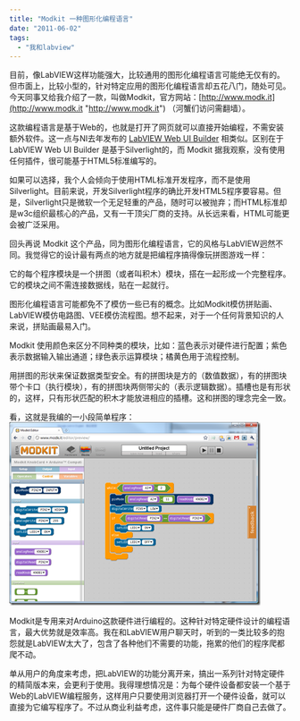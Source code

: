 ```yaml
---
title: "Modkit 一种图形化编程语言"
date: "2011-06-02"
tags: 
  - "我和labview"
---
```


目前，像LabVIEW这样功能强大，比较通用的图形化编程语言可能绝无仅有的。但市面上，比较小型的，针对特定应用的图形化编程语言却五花八门，随处可见。今天同事又给我介绍了一款，叫做Modkit，官方网站：[http://www.modk.it](http://www.modk.it "http://www.modk.it") （河蟹们访问需翻墙）。

这款编程语言是基于Web的，也就是打开了网页就可以直接开始编程，不需安装额外软件。这一点与NI去年发布的 [LabVIEW Web UI Builder](http://ruanqizhen.wordpress.com/2011/08/23/labview-web-ui-builder/) 相类似。区别在于LabVIEW Web UI Builder 是基于Silverlight的，而 Modkit 据我观察，没有使用任何插件，很可能基于HTML5标准编写的。

如果可以选择，我个人会倾向于使用HTML标准开发程序，而不是使用Silverlight。目前来说，开发Silverlight程序的确比开发HTML5程序要容易。但是，Silverlight只是微软一个无足轻重的产品，随时可以被抛弃；而HTML标准却是w3c组织最核心的产品，又有一干顶尖厂商的支持。从长远来看，HTML可能更会被广泛采用。

回头再说 Modkit 这个产品，同为图形化编程语言，它的风格与LabVIEW迥然不同。我觉得它的设计最有两点的地方就是把编程序搞得像玩拼图游戏一样：

它的每个程序模块是一个拼图（或者叫积木）模块，搭在一起形成一个完整程序。它的模块之间不需连接数据线，贴在一起就行。

图形化编程语言可能都免不了模仿一些已有的概念。比如Modkit模仿拼贴画、LabVIEW模仿电路图、VEE模仿流程图。想不起来，对于一个任何背景知识的人来说，拼贴画最易入门。

Modkit 使用颜色来区分不同种类的模块，比如：蓝色表示对硬件进行配置；紫色表示数据输入输出通道；绿色表示运算模块；橘黄色用于流程控制。

用拼图的形状来保证数据类型安全。有的拼图块是方的（数值数据），有的拼图块带个卡口（执行模块），有的拼图块两侧带尖的（表示逻辑数据）。插槽也是有形状的，这样，只有形状匹配的积木才能放进相应的插槽。这和拼图的理念完全一致。

看，这就是我编的一小段简单程序： ![image](images/image_thumb.png "image")

Modkit是专用来对Arduino这款硬件进行编程的。这种针对特定硬件设计的编程语言，最大优势就是效率高。我在和LabVIEW用户聊天时，听到的一类比较多的抱怨就是LabVIEW太大了，包含了各种他们不需要的功能，拖累的他们的程序爬都爬不动。

单从用户的角度来考虑，把LabVIEW的功能分离开来，搞出一系列针对特定硬件的精简版本来，会更利于使用。我得理想情况是：为每个硬件设备都安装一个基于Web的LabVIEW编程服务，这样用户只要使用浏览器打开一个硬件设备，就可以直接为它编写程序了。不过从商业利益考虑，这件事只能是硬件厂商自己去做了。

